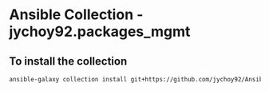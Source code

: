 # Ansible Collection - jychoy92.packages_mgmt
## To install the collection
```bash
ansible-galaxy collection install git+https://github.com/jychoy92/Ansible-Collections.git#/packages_mgmt/
```
